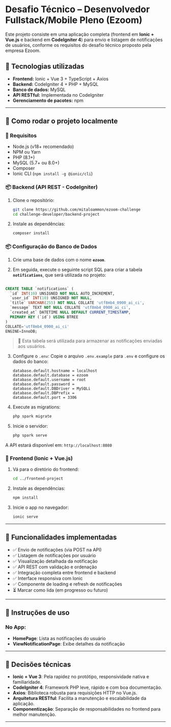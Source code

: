 # Desafio Técnico – Desenvolvedor Fullstack/Mobile Pleno (Ezoom)

Este projeto consiste em uma aplicação completa (frontend em **Ionic + Vue.js** e backend em **CodeIgniter 4**) para envio e listagem de notificações de usuários, conforme os requisitos do desafio técnico proposto pela empresa Ezoom.

## 🧰 Tecnologias utilizadas

- **Frontend:** Ionic + Vue 3 + TypeScript + Axios
- **Backend:** CodeIgniter 4 + PHP + MySQL
- **Banco de dados:** MySQL
- **API RESTful:** Implementada no CodeIgniter
- **Gerenciamento de pacotes:** npm

---

## 🚀 Como rodar o projeto localmente

### 🔧 Requisitos

- Node.js (v18+ recomendado)
- NPM ou Yarn
- PHP (8.1+)
- MySQL (5.7+ ou 8.0+)
- Composer
- Ionic CLI (`npm install -g @ionic/cli`)

### 📦 Backend (API REST - CodeIgniter)

1. Clone o repositório:
   ```bash
   git clone https://github.com/mitaloammon/ezoom-challenge
   cd challenge-developer/backend-project
   ```

2. Instale as dependências:
   ```bash
   composer install
   ```

### 📦 Configuração do Banco de Dados

1. Crie uma base de dados com o nome **`ezoom`**.

2. Em seguida, execute o seguinte script SQL para criar a tabela **`notifications`**, que será utilizada no projeto:

```sql

CREATE TABLE `notifications` (
  `id` INT(10) UNSIGNED NOT NULL AUTO_INCREMENT,
  `user_id` INT(10) UNSIGNED NOT NULL,
  `title` VARCHAR(255) NOT NULL COLLATE 'utf8mb4_0900_ai_ci',
  `message` TEXT NOT NULL COLLATE 'utf8mb4_0900_ai_ci',
  `created_at` DATETIME NULL DEFAULT CURRENT_TIMESTAMP,
  PRIMARY KEY (`id`) USING BTREE
)
COLLATE='utf8mb4_0900_ai_ci'
ENGINE=InnoDB;
```

> 🔔 Esta tabela será utilizada para armazenar as notificações enviadas aos usuários.

3. Configure o `.env`:
   Copie o arquivo `.env.example` para `.env` e configure os dados do banco:
   ```dotenv
   database.default.hostname = localhost
   database.default.database = ezoom
   database.default.username = root
   database.default.password = 
   database.default.DBDriver = MySQLi
   database.default.DBPrefix =
   database.default.port = 3306
   ```

4. Execute as migrations:
   ```bash
   php spark migrate
   ```

5. Inicie o servidor:
   ```bash
   php spark serve
   ```

A API estará disponível em: `http://localhost:8080`

### 📱 Frontend (Ionic + Vue.js)

1. Vá para o diretório do frontend:
   ```bash
   cd ../frontend-project
   ```

2. Instale as dependências:
   ```bash
   npm install
   ```

3. Inicie o app no navegador:
   ```bash
   ionic serve
   ```

---

## 🧪 Funcionalidades implementadas

- ✅ Envio de notificações (via POST na API)
- ✅ Listagem de notificações por usuário
- ✅ Visualização detalhada da notificação
- ✅ API REST com validação e ordenação
- ✅ Integração completa entre frontend e backend
- ✅ Interface responsiva com Ionic
- ✅ Componente de loading e refresh de notificações
- ⏳ Marcar como lida (em progresso ou futuro)

---

## 🧭 Instruções de uso

### No App:

- **HomePage**: Lista as notificações do usuário
- **ViewNotificationPage**: Exibe detalhes da notificação

---

## 📌 Decisões técnicas

- **Ionic + Vue 3**: Pela rapidez no protótipo, responsividade nativa e familiaridade.
- **CodeIgniter 4**: Framework PHP leve, rápido e com boa documentação.
- **Axios**: Biblioteca robusta para requisições HTTP no Vue.js.
- **Arquitetura RESTful**: Facilita a manutenção e escalabilidade da aplicação.
- **Componentização**: Separação de responsabilidades no frontend para melhor manutenção.

---

